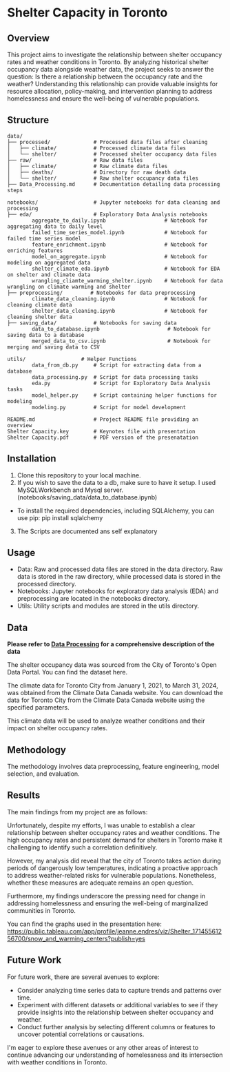 # Shelter Capacity in Toronto

## Overview

This project aims to investigate the relationship between shelter occupancy rates and weather conditions in Toronto. By analyzing historical shelter occupancy data alongside weather data, the project seeks to answer the question: Is there a relationship between the occupancy rate and the weather? Understanding this relationship can provide valuable insights for resource allocation, policy-making, and intervention planning to address homelessness and ensure the well-being of vulnerable populations.

## Structure
```
data/
├── processed/              # Processed data files after cleaning  
│   ├── climate/            # Processed climate data files  
│   └── shelter/            # Processed shelter occupancy data files  
├── raw/                    # Raw data files  
│   ├── climate/            # Raw climate data files  
│   ├── deaths/             # Directory for raw death data
│   └── shelter/            # Raw shelter occupancy data files  
├── Data_Processing.md      # Documentation detailing data processing steps  

notebooks/                  # Jupyter notebooks for data cleaning and processing  
├── eda/                    # Exploratory Data Analysis notebooks
        aggregate_to_daily.ipynb                   # Notebook for aggregating data to daily level
        failed_time_series_model.ipynb             # Notebook for failed time series model
        feature_enrichment.ipynb                   # Notebook for enriching features
        model_on_aggregate.ipynb                   # Notebook for modeling on aggregated data
        shelter_climate_eda.ipynb                  # Notebook for EDA on shelter and climate data
        wrangling_cliamte_warming_shelter.ipynb    # Notebook for data wrangling on climate warming and shelter
├── preprocessing/         # Notebooks for data preprocessing
        climate_data_cleaning.ipynb                # Notebook for cleaning climate data
        shelter_data_cleaning.ipynb                # Notebook for cleaning shelter data
├── saving_data/            # Notebooks for saving data
        data_to_database.ipynb                      # Notebook for saving data to a database
        merged_data_to_csv.ipynb                    # Notebook for merging and saving data to CSV

utils/                  # Helper Functions
        data_from_db.py     # Script for extracting data from a database
        data_processing.py  # Script for data processing tasks
        eda.py              # Script for Exploratory Data Analysis tasks
        model_helper.py     # Script containing helper functions for modeling
        modeling.py         # Script for model development

README.md                   # Project README file providing an overview  
Shelter Capacity.key        # Keynotes file with presentation
Shelter Capacity.pdf        # PDF version of the presenatation
```

## Installation

1. Clone this repository to your local machine.
2. If you wish to save the data to a db, make sure to have it setup. I used MySQLWorkbench and Mysql server. (notebooks/saving_data/data_to_database.ipynb)
- To install the required dependencies, including SQLAlchemy, you can use pip: pip install sqlalchemy
3. The Scripts are documented ans self explanatory 

## Usage

- Data: Raw and processed data files are stored in the data directory. Raw data is stored in the raw directory, while processed data is stored in the processed directory.
- Notebooks: Jupyter notebooks for exploratory data analysis (EDA) and preprocessing are located in the notebooks directory.
- Utils: Utility scripts and modules are stored in the utils directory.

## Data
**Please refer to [Data Processing](data/Data_Processing.md) for a comprehensive description of the data**

The shelter occupancy data was sourced from the City of Toronto's Open Data Portal. You can find the dataset here.

The climate data for Toronto City from January 1, 2021, to March 31, 2024, was obtained from the Climate Data Canada website. You can download the data for Toronto City from the Climate Data Canada website using the specified parameters.

This climate data will be used to analyze weather conditions and their impact on shelter occupancy rates.
## Methodology

The methodology involves data preprocessing, feature engineering, model selection, and evaluation.

## Results

The main findings from my project are as follows:

Unfortunately, despite my efforts, I was unable to establish a clear relationship between shelter occupancy rates and weather conditions. The high occupancy rates and persistent demand for shelters in Toronto make it challenging to identify such a correlation definitively.

However, my analysis did reveal that the city of Toronto takes action during periods of dangerously low temperatures, indicating a proactive approach to address weather-related risks for vulnerable populations. Nonetheless, whether these measures are adequate remains an open question.

Furthermore, my findings underscore the pressing need for change in addressing homelessness and ensuring the well-being of marginalized communities in Toronto.

You can find the graphs used in the presentation here: 
https://public.tableau.com/app/profile/jeanne.endres/viz/Shelter_17145561256700/snow_and_warming_centers?publish=yes

## Future Work

For future work, there are several avenues to explore:

- Consider analyzing time series data to capture trends and patterns over time.
- Experiment with different datasets or additional variables to see if they provide insights into the relationship between shelter occupancy and weather.
- Conduct further analysis by selecting different columns or features to uncover potential correlations or causations.

I'm eager to explore these avenues or any other areas of interest to continue advancing our understanding of homelessness and its intersection with weather conditions in Toronto.
